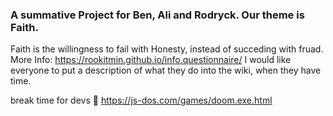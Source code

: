### A summative Project for Ben, Ali and Rodryck. Our theme is Faith. 
Faith is the willingness to fail with Honesty, instead of succeding with fruad.
<br>
More Info: <a href="https://rookitmin.github.io/info.questionnaire/">https://rookitmin.github.io/info.questionnaire/</a>
I would like everyone to put a description of what they do into the wiki, when they have time.

break time for devs :tada: <a href="https://js-dos.com/games/doom.exe.html">https://js-dos.com/games/doom.exe.html</a>

